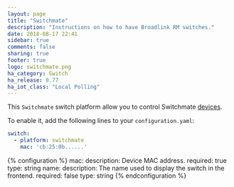 ```yaml
---
layout: page
title: "Switchmate"
description: "Instructions on how to have Broadlink RM switches."
date: 2018-08-17 22:41
sidebar: true
comments: false
sharing: true
footer: true
logo: switchmate.png
ha_category: Switch
ha_release: 0.77
ha_iot_class: "Local Polling"
---
```


This `Switchmate` switch platform allow you to control Switchmate [devices]( https://www.mysimplysmarthome.com/products/switchmate-switches/).

To enable it, add the following lines to your `configuration.yaml`:

```yaml
switch:
  - platform: switchmate
    mac: 'cb:25:0b......'
```

{% configuration %}
mac:
  description: Device MAC address.
  required: true
  type: string
 name:
  description: The name used to display the switch in the frontend.
  required: false
  type: string 
{% endconfiguration %}

